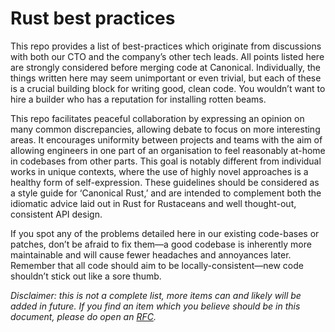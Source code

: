 # Rust best practices

This repo provides a list of best-practices which originate from discussions with both our CTO and the company’s other tech leads.
All points listed here are strongly considered before merging code at Canonical.
Individually, the things written here may seem unimportant or even trivial, but each of these is a crucial building block for writing good, clean code.
You wouldn’t want to hire a builder who has a reputation for installing rotten beams.

This repo facilitates peaceful collaboration by expressing an opinion on many common discrepancies, allowing debate to focus on more interesting areas.
It encourages uniformity between projects and teams with the aim of allowing engineers in one part of an organisation to feel reasonably at-home in codebases from other parts.
This goal is notably different from individual works in unique contexts, where the use of highly novel approaches is a healthy form of self-expression.
These guidelines should be considered as a style guide for ‘Canonical Rust,’ and are intended to complement both the idiomatic advice laid out in Rust for Rustaceans and well thought-out, consistent API design.

If you spot any of the problems detailed here in our existing code-bases or patches, don’t be afraid to fix them—a good codebase is inherently more maintainable and will cause fewer headaches and annoyances later.
Remember that all code should aim to be locally-consistent—new code shouldn’t stick out like a sore thumb.

_Disclaimer: this is not a complete list, more items can and likely will be added in future._
_If you find an item which you believe should be in this document, please do open an [RFC][new-rfc]._

[new-rfc]: https://github.com/canonical/rust-best-practices/issues/new/choose
